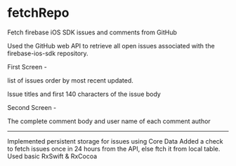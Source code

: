 # fetchRepo
Fetch firebase iOS SDK  issues and comments from GitHub

Used the GitHub web API to retrieve all open issues associated with the firebase-ios-sdk repository.

First Screen - 

list of issues order by most recent updated.

Issue titles and first 140 characters of the issue body 

Second Screen -

The complete comment body and user name of each comment author

-----

Implemented persistent storage for issues using Core Data 
Added a check to fetch issues once in 24 hours from the API, else ftch it from local table. 
Used basic RxSwift & RxCocoa 
